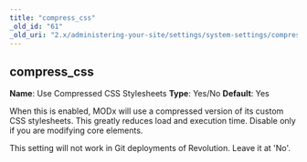 ```yaml
---
title: "compress_css"
_old_id: "61"
_old_uri: "2.x/administering-your-site/settings/system-settings/compress_css"
---
```


## compress\_css

**Name**: Use Compressed CSS Stylesheets
**Type**: Yes/No
**Default**: Yes

When this is enabled, MODx will use a compressed version of its custom CSS stylesheets. This greatly reduces load and execution time. Disable only if you are modifying core elements.

This setting will not work in Git deployments of Revolution. Leave it at 'No'.
